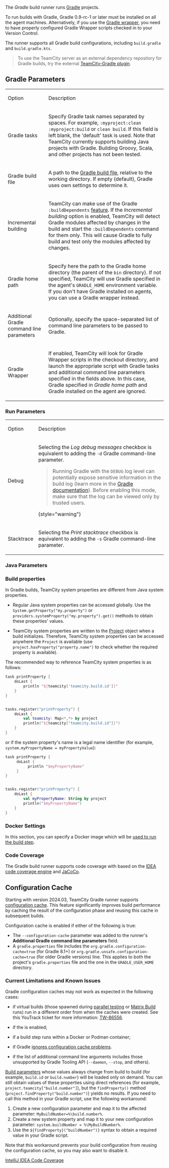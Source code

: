 [//]: # (title: Gradle)
[//]: # (auxiliary-id: Gradle)

The _Gradle_ build runner runs [Gradle](https://www.gradle.org) projects.

To run builds with Gradle, Gradle 0.9-rc-1 or later must be installed on all the agent machines. Alternatively, if you use the [Gradle wrapper](https://docs.gradle.org/3.3/userguide/gradle_wrapper.html), you need to have properly configured Gradle Wrapper scripts checked in to your Version Control.

The runner supports all Gradle build configurations, including `build.gradle` and `build.gradle.kts`.

>To use the TeamCity server as an external dependency repository for Gradle builds, try the external [TeamCity-Gradle plugin](https://github.com/jk1/TeamCity-dependencies-gradle-plugin).

<anchor name="Gradle-GradleParameters"/>

## Gradle Parameters

<table><tr>

<td>

Option

</td>

<td>

Description

</td></tr><tr>

<td>

Gradle tasks

</td>

<td>

Specify Gradle task names separated by spaces. For example, `:myproject:clean :myproject:build` or `clean build`. If this field is left blank, the 'default' task is used. Note that TeamCity currently supports building Java projects with Gradle. Building Groovy, Scala, and other projects has not been tested.

</td></tr>

<tr>

<td>

Gradle build file

</td>

<td>

A path to the [Gradle build file](https://docs.gradle.org/current/userguide/tutorial_using_tasks.html#sec:hello_world), relative to the working directory. If empty (default), Gradle uses own settings to determine it.

</td></tr>

<tr>

<td>

Incremental building

</td>

<td>

TeamCity can make use of the Gradle `:buildDependents` [feature](https://www.gradle.org/docs/current/userguide/userguide_single.html#sec:multiproject_build_and_test). If the _Incremental building_ option is enabled, TeamCity will detect Gradle modules affected by changes in the build and start the `:buildDependents` command for them only. This will cause Gradle to fully build and test only the modules affected by changes.

</td></tr><tr>

<td>

Gradle home path

</td>

<td>

Specify here the path to the Gradle home directory (the parent of the `bin` directory). If not specified, TeamCity will use Gradle specified in the agent's `GRADLE_HOME` environment variable. If you don't have Gradle installed on agents, you can use a Gradle wrapper instead.

</td></tr><tr>

<td>

Additional Gradle command line parameters

</td>

<td>

Optionally, specify the space-separated list of command line parameters to be passed to Gradle.

</td></tr><tr>

<td>

Gradle Wrapper

</td>

<td>

If enabled, TeamCity will look for Gradle Wrapper scripts in the checkout directory, and launch the appropriate script with Gradle tasks and additional command line parameters specified in the fields above. In this case, Gradle specified in _Gradle home path_ and Gradle installed on the agent are ignored.

</td></tr></table>

<anchor name="LaunchingParameters"/>
<anchor name="Gradle-LaunchingParameters"/>

### Run Parameters
[//]: # (AltHead: LaunchingParameters cbr) 

<table><tr>

<td>

Option

</td>

<td>

Description

</td></tr><tr>

<td>

Debug

</td>

<td>

Selecting the _Log debug messages_ checkbox is equivalent to adding the `-d` Gradle command-line parameter.

>Running Gradle with the `DEBUG` log level can potentially expose sensitive information in the build log (learn more in the [Gradle documentation](https://docs.gradle.org/current/userguide/logging.html#sec:debug_security)). Before enabling this mode, make sure that the log can be viewed only by trusted users.
> 
{style="warning"}

</td></tr><tr>

<td>

Stacktrace

</td>

<td>

Selecting the _Print stacktrace_ checkbox is equivalent to adding the `-s` Gradle command-line parameter.

</td></tr></table>

### Java Parameters

<include from="java-parameters.md" element-id="java-param"/>

### Build properties

In Gradle builds, TeamCity system properties are different from Java system properties.

* Regular Java system properties can be accessed globally. Use the `System.getProperty("my.property")` or `providers.systemProperty("my.property").get()` methods to obtain these properties' values.

* TeamCity system properties are written to the [Project](https://docs.gradle.org/current/dsl/org.gradle.api.Project.html) object when a build initializes. Therefore, TeamCity system properties can be accessed anywhere the `Project` is available (use `project.hasProperty("property.name")` to check whether the required property is available).

The recommended way to reference TeamCity system properties is as follows:

<tabs>

```Groovy
task printProperty {
    doLast {
        println "${teamcity['teamcity.build.id']}"
    }
}

```

```Kotlin

tasks.register("printProperty") {
    doLast {
        val teamcity: Map<*,*> by project
        println("${teamcity["teamcity.build.id"]}")
    }
}
```

</tabs>

or if the system property's name is a legal name identifier (for example, `system.myPropertyName = myPropertyValue`):

<tabs>

```Groovy
task printProperty {
     doLast {
          println "$myPropertyName"
     }
}

```

```Kotlin

tasks.register("printProperty") {
    doLast {
        val myPropertyName: String by project
        println("$myPropertyName")
    }
}
```

</tabs>

### Docker Settings

In this section, you can specify a Docker image which will be [used to run the build step](container-wrapper.md).

<anchor name="coverage"/>

### Code Coverage
[//]: # (AltHead: coverage)

The Gradle build runner supports code coverage with based on the [IDEA code coverage engine](intellij-idea.md) and [JaCoCo](jacoco.md).


## Configuration Cache

Starting with version 2024.03, TeamCity Gradle runner supports [configuration cache](https://docs.gradle.org/current/userguide/configuration_cache.html). This feature significantly improves build performance by caching the result of the configuration phase and reusing this cache in subsequent builds.

Configuration cache is enabled if either of the following is true:

* The `--configuration-cache` parameter was added to the runner's **Additional Gradle command line parameters** field.
* A `gradle.properties` file includes the `org.gradle.configuration-cache=true` (for Gradle 8.1+) or `org.gradle.unsafe.configuration-cache=true` (for older Gradle versions) line. This applies to both the project's `gradle.properties` file and the one in the `GRADLE_USER_HOME` directory.

### Current Limitations and Known Issues

Gradle configuration caches may not work as expected in the following cases:

* if virtual builds (those spawned during [parallel testing](parallel-tests.md) or [Matrix Build](matrix-build.md) runs) run in a different order from when the caches were created. See this YouTrack ticket for more information: [TW-86556](https://youtrack.jetbrains.com/issue/TW-86556/Gradle-Configuration-cache-can-be-not-reused-in-virtual-builds-parallel-tests-or-matrix-builds).

* if the [](clean-checkout.md) is enabled;

* if a build step runs within a Docker or Podman container;

* if Gradle [ignores configuration cache problems](https://docs.gradle.org/current/userguide/configuration_cache.html#config_cache:usage:ignore_problems).

* if the list of additional command line arguments includes those unsupported by Gradle Tooling API (`--daemon`, `--stop`, and others).

[Build parameters](configuring-build-parameters.md) whose values always change from build to build (for example, `build.id` or `build.number`) will be loaded only on demand. You can still obtain values of these properties using direct references (for example, `project.teamcity["build.number"]`), but the `findProperty()` method (`project.findProperty("build.number")`) yields no results. If you need to call this method in your Gradle script, use the following workaround:

1. Create a new configuration parameter and map it to the affected parameter: `MyBuildNumber=%\build.number%`.
2. Create a new system property and map it to your new configuration parameter: `system.buildNumber = %\MyBuildNumber%`.
3. Use the `${findProperty}("buildNumber")}` syntax to obtain a required value in your Gradle script.

Note that this workaround prevents your build configuration from reusing the configuration cache, so you may also want to disable it.



<seealso>
        <category ref="admin-guide">
            <a href="intellij-idea.md">IntelliJ IDEA Code Coverage</a>
        </category>
</seealso>

